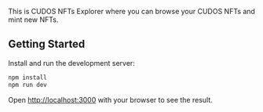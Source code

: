 This is CUDOS NFTs Explorer where you can browse your CUDOS NFTs and mint new NFTs.

## Getting Started

Install and run the development server:

```bash
npm install
npm run dev
```

Open [http://localhost:3000](http://localhost:3000) with your browser to see the result.
